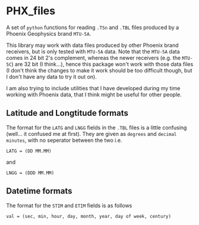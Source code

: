 # PHX_files

A set of `python` functions for reading `.TSn` and `.TBL` files produced by a Phoenix Geophysics brand `MTU-5A`.

This library may work with data files produced by other Phoenix brand receivers, but is only tested with `MTU-5A` data.
Note that the `MTU-5A` data comes in 24 bit 2's complement, whereas the newer receivers (e.g. the `MTU-5C`) are 32 bit (I think...), hence this package won't work with those data files (I don't think the changes to make it work should be too difficult though, but I don't have any data to try it out on).

I am also trying to include utilities that I have developed during my time working with Phoenix data, that I think might be useful for other people.

## Latitude and Longtitude formats

The format for the `LATG` and `LNGG` fields in the `.TBL` files is a little confusing (well... it confused me at first).
They are given as `degrees` and `decimal minutes`, with no seperator between the two i.e.

`LATG = (DD MM.MM)`

and

`LNGG = (DDD MM.MM)`

## Datetime formats

The format for the `STIM` and `ETIM` fields is as follows

`val = (sec, min, hour, day, month, year, day of week, century)`
